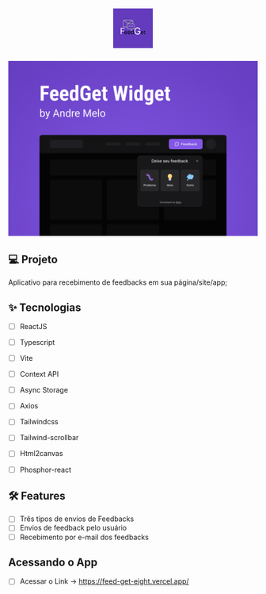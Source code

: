 <h1 align="center">
  <img alt="FeedGet" height="80" title="FeedGet" src="./Feed.png" />
</h1>


![Capa](./Capa.png?style=flat)


## 💻 Projeto
Aplicativo para recebimento de feedbacks em sua página/site/app;

## ✨ Tecnologias

-   [ ] ReactJS
-   [ ] Typescript
-   [ ] Vite
-   [ ] Context API
-   [ ] Async Storage
-   [ ] Axios 
-   [ ] Tailwindcss
-   [ ] Tailwind-scrollbar
-   [ ] Html2canvas
-   [ ] Phosphor-react



## :hammer_and_wrench: Features 

-   [ ] Três tipos de envios de Feedbacks
-   [ ] Envios de feedback pelo usuário
-   [ ] Recebimento por e-mail dos feedbacks

## Acessando o App

-   [ ] Acessar o Link -> https://feed-get-eight.vercel.app/

<br />
